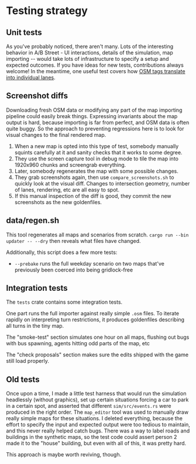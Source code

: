 # Testing strategy

## Unit tests

As you've probably noticed, there aren't many. Lots of the interesting behavior
in A/B Street - UI interactions, details of the simulation, map importing --
would take lots of infrastructure to specify a setup and expected outcomes. If
you have ideas for new tests, contributions always welcome! In the meantime, one
useful test covers how
[OSM tags translate into individual lanes](https://github.com/dabreegster/abstreet/blob/master/map_model/src/make/initial/lane_specs.rs).

## Screenshot diffs

Downloading fresh OSM data or modifying any part of the map importing pipeline
could easily break things. Expressing invariants about the map output is hard,
because importing is far from perfect, and OSM data is often quite buggy. So the
approach to preventing regressions here is to look for visual changes to the
final rendered map.

1.  When a new map is opted into this type of test, somebody manually squints
    carefully at it and sanity checks that it works to some degree.
2.  They use the screen capture tool in debug mode to tile the map into 1920x960
    chunks and screengrab everything.
3.  Later, somebody regenerates the map with some possible changes.
4.  They grab screenshots again, then use `compare_screenshots.sh` to quickly
    look at the visual diff. Changes to intersection geometry, number of lanes,
    rendering, etc are all easy to spot.
5.  If this manual inspection of the diff is good, they commit the new
    screenshots as the new goldenfiles.

## data/regen.sh

This tool regenerates all maps and scenarios from scratch.
`cargo run --bin updater -- --dry` then reveals what files have changed.

Additionally, this script does a few more tests:

- `--prebake` runs the full weekday scenario on two maps that've previously been
  coerced into being gridlock-free

## Integration tests

The `tests` crate contains some integration tests.

One part runs the full importer against really simple `.osm` files. To iterate
rapidly on interpreting turn restrictions, it produces goldenfiles describing
all turns in the tiny map.

The "smoke-test" section simulates one hour on all maps, flushing out bugs with
bus spawning, agents hitting odd parts of the map, etc

The "check proposals" section makes sure the edits shipped with the game still
load properly.

## Old tests

Once upon a time, I made a little test harness that would run the simulation
headlessly (without graphics), set up certain situations forcing a car to park
in a certain spot, and asserted that different `sim/src/events.rs` were produced
in the right order. The `map_editor` tool was used to manually draw really
simple maps for these situations. I deleted everything, because the effort to
specify the input and expected output were too tedious to maintain, and this
never really helped catch bugs. There was a way to label roads and buildings in
the synthetic maps, so the test code could assert person 2 made it to the
"house" building, but even with all of this, it was pretty hard.

This approach is maybe worth reviving, though.
